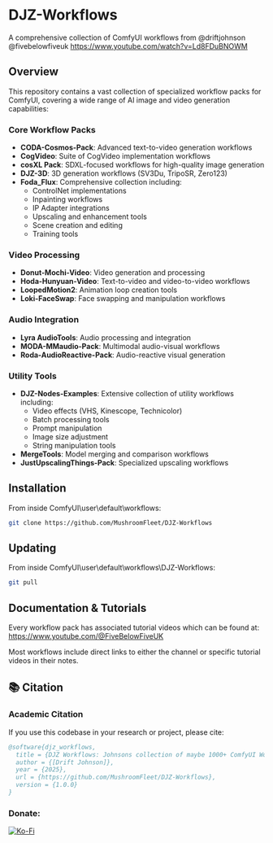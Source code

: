 # DJZ-Workflows
A comprehensive collection of ComfyUI workflows from @driftjohnson @fivebelowfiveuk
https://www.youtube.com/watch?v=Ld8FDuBNOWM

## Overview
This repository contains a vast collection of specialized workflow packs for ComfyUI, covering a wide range of AI image and video generation capabilities:

### Core Workflow Packs
- **CODA-Cosmos-Pack**: Advanced text-to-video generation workflows
- **CogVideo**: Suite of CogVideo implementation workflows
- **cosXL Pack**: SDXL-focused workflows for high-quality image generation
- **DJZ-3D**: 3D generation workflows (SV3Du, TripoSR, Zero123)
- **Foda_Flux**: Comprehensive collection including:
  - ControlNet implementations
  - Inpainting workflows
  - IP Adapter integrations
  - Upscaling and enhancement tools
  - Scene creation and editing
  - Training tools

### Video Processing
- **Donut-Mochi-Video**: Video generation and processing
- **Hoda-Hunyuan-Video**: Text-to-video and video-to-video workflows
- **LoopedMotion2**: Animation loop creation tools
- **Loki-FaceSwap**: Face swapping and manipulation workflows

### Audio Integration
- **Lyra AudioTools**: Audio processing and integration
- **MODA-MMaudio-Pack**: Multimodal audio-visual workflows
- **Roda-AudioReactive-Pack**: Audio-reactive visual generation

### Utility Tools
- **DJZ-Nodes-Examples**: Extensive collection of utility workflows including:
  - Video effects (VHS, Kinescope, Technicolor)
  - Batch processing tools
  - Prompt manipulation
  - Image size adjustment
  - String manipulation tools
- **MergeTools**: Model merging and comparison workflows
- **JustUpscalingThings-Pack**: Specialized upscaling workflows

## Installation
From inside ComfyUI\user\default\workflows:
```bash
git clone https://github.com/MushroomFleet/DJZ-Workflows
```

## Updating
From inside ComfyUI\user\default\workflows\DJZ-Workflows:
```bash
git pull
```

## Documentation & Tutorials
Every workflow pack has associated tutorial videos which can be found at:
https://www.youtube.com/@FiveBelowFiveUK

Most workflows include direct links to either the channel or specific tutorial videos in their notes.


## 📚 Citation

### Academic Citation

If you use this codebase in your research or project, please cite:

```bibtex
@software{djz_workflows,
  title = {DJZ Workflows: Johnsons collection of maybe 1000+ ComfyUI Workflows, Enjoy},
  author = {[Drift Johnson]},
  year = {2025},
  url = {https://github.com/MushroomFleet/DJZ-Workflows},
  version = {1.0.0}
}
```

### Donate:

[![Ko-Fi](https://cdn.ko-fi.com/cdn/kofi3.png?v=3)](https://ko-fi.com/driftjohnson)

